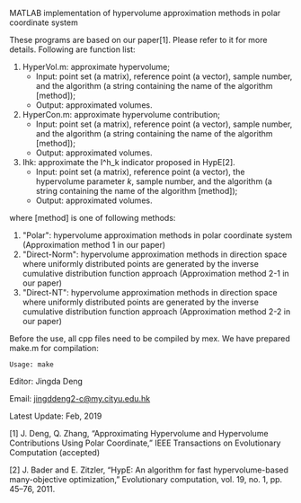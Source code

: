 MATLAB implementation of hypervolume approximation methods in polar coordinate system
	
These programs are based on our paper[1]. Please refer to it for more details.
Following are function list:
	
1. HyperVol.m: approximate hypervolume;
     - Input: point set (a matrix), reference point (a vector), sample number,
			and the algorithm (a string containing the name of the algorithm [method]);
	 - Output: approximated volumes.
2. HyperCon.m: approximate hypervolume contribution;
     - Input: point set (a matrix), reference point (a vector), sample number, 
			and the algorithm (a string containing the name of the algorithm [method]);
	 - Output: approximated volumes.
3. Ihk: approximate the I^h_k indicator proposed in HypE[2]. 
     - Input: point set (a matrix), reference point (a vector), the hypervolume parameter $k$, 
			sample number, and the algorithm (a string containing the name of the algorithm [method]);
	 - Output: approximated volumes.
	
where [method] is one of following methods:
1. "Polar": hypervolume approximation methods in polar coordinate system (Approximation method 1
			in our paper)
2. "Direct-Norm": hypervolume approximation methods in direction space where uniformly distributed 
			points are generated by the inverse cumulative distribution function approach 
			(Approximation method 2-1 in our paper)
3. "Direct-NT": hypervolume approximation methods in direction space where uniformly distributed 
			points are generated by the inverse cumulative distribution function approach 
			(Approximation method 2-2 in our paper)
			
			
Before the use, all cpp files need to be compiled by mex. We have prepared make.m for compilation:

	Usage: make
	
Editor: Jingda Deng

Email: jingddeng2-c@my.cityu.edu.hk

Latest Update: Feb, 2019

[1] J. Deng, Q. Zhang, “Approximating Hypervolume and Hypervolume Contributions Using Polar Coordinate,”
IEEE Transactions on Evolutionary Computation (accepted)

[2] J. Bader and E. Zitzler, “HypE: An algorithm for fast hypervolume-based many-objective optimization,”
Evolutionary computation, vol. 19, no. 1, pp. 45–76, 2011.
